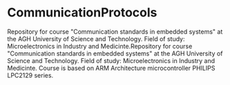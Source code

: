 # CommunicationProtocols
Repository for course "Communication standards in embedded systems" at the AGH University of Science and Technology. Field of study: Microelectronics in Industry and Medicinte.Repository for course "Communication standards in embedded systems" at the AGH University of Science and Technology. Field of study: Microelectronics in Industry and Medicinte. Course is based on ARM Architecture microcontroller PHILIPS LPC2129 series. 

